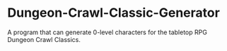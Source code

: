 # Dungeon-Crawl-Classic-Generator
A program that can generate 0-level characters for the tabletop RPG Dungeon Crawl Classics.
